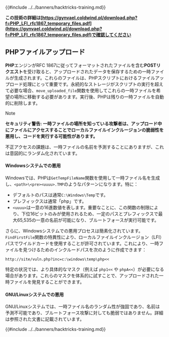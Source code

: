 {{#include ../../banners/hacktricks-training.md}}

**この技術の詳細は[https://gynvael.coldwind.pl/download.php?f=PHP_LFI_rfc1867_temporary_files.pdf](https://gynvael.coldwind.pl/download.php?f=PHP_LFI_rfc1867_temporary_files.pdf)で確認してください**

## **PHPファイルアップロード**

**PHP**エンジンがRFC 1867に従ってフォーマットされたファイルを含む**POSTリクエスト**を受け取ると、アップロードされたデータを保存するための一時ファイルが生成されます。これらのファイルは、PHPスクリプトにおけるファイルアップロード処理にとって重要です。永続的なストレージがスクリプトの実行を超えて必要な場合、`move_uploaded_file`関数を使用してこれらの一時ファイルを希望の場所に移動する必要があります。実行後、PHPは残りの一時ファイルを自動的に削除します。

> [!NOTE]
> **セキュリティ警告: 一時ファイルの場所を知っている攻撃者は、アップロード中にファイルにアクセスすることでローカルファイルインクルージョンの脆弱性を悪用し、コードを実行する可能性があります。**

不正アクセスの課題は、一時ファイルの名前を予測することにありますが、これは意図的にランダム化されています。

#### Windowsシステムでの悪用

Windowsでは、PHPは`GetTempFileName`関数を使用して一時ファイル名を生成し、`<path>\<pre><uuuu>.TMP`のようなパターンになります。特に：

- デフォルトのパスは通常`C:\Windows\Temp`です。
- プレフィックスは通常「php」です。
- `<uuuu>`は一意の16進数値を表します。重要なことに、この関数の制限により、下位16ビットのみが使用されるため、一定のパスとプレフィックスで最大65,535の一意の名前が可能になり、ブルートフォースが実行可能です。

さらに、Windowsシステムでの悪用プロセスは簡素化されています。`FindFirstFile`関数の特異性により、ローカルファイルインクルージョン（LFI）パスでワイルドカードを使用することが許可されています。これにより、一時ファイルを見つけるためのインクルードパスを次のように作成できます：
```
http://site/vuln.php?inc=c:\windows\temp\php<<
```
特定の状況では、より具体的なマスク（例えば `php1<<` や `phpA<<`）が必要になる場合があります。これらのマスクを体系的に試すことで、アップロードされた一時ファイルを発見することができます。

#### GNU/Linuxシステムでの悪用

GNU/Linuxシステムでは、一時ファイル名のランダム性が強固であり、名前は予測不可能であり、ブルートフォース攻撃に対しても脆弱ではありません。詳細は参照された文書に記載されています。

{{#include ../../banners/hacktricks-training.md}}

